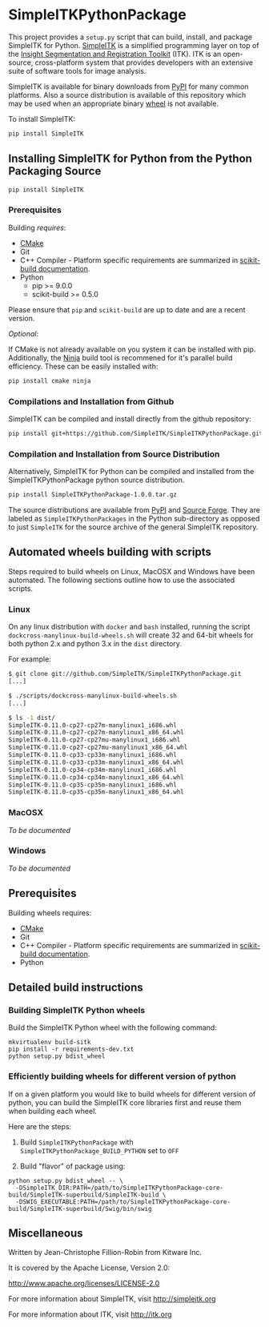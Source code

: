 # SimpleITKPythonPackage

This project provides a `setup.py` script that can build, install, and package SimpleITK for Python. [SimpleITK](http://www.simpleitk.org) is a simplified programming layer on top of the [Insight Segmentation and Registration Toolkit](https://itk.org) (ITK).  ITK is an open-source, cross-platform system that provides developers with an extensive suite of software tools for image analysis.

SimpleITK is available for binary downloads from [PyPI](https://pypi.python.org/pypi/SimpleITK) for many common platforms. Also a source distribution is available of this repository which may be used when an appropriate binary [wheel](http://pythonwheels.com) is not available.

To install SimpleITK:

```bash
pip install SimpleITK
```

## Installing SimpleITK for Python from the Python Packaging Source

```bash
pip install SimpleITK
```

### Prerequisites

Building *requires*:
* [CMake](https://cmake.org)
* Git
* C++ Compiler - Platform specific requirements are summarized in [scikit-build documentation](http://scikit-build.readthedocs.io).
* Python
  * pip >= 9.0.0
  * scikit-build >= 0.5.0
  
Please ensure that `pip` and `scikit-build` are up to date and are a recent version.

*Optional*:

If CMake is not already available on you system it can be installed with pip. Additionally, the [Ninja](https://ninja-build.org) build tool is recommened for it's parallel build efficiency. These can be easily installed with:

```bash
pip install cmake ninja
```

### Compilations and Installation from Github

SimpleITK can be compiled and install directly from the github repository:

```bash
pip install git+https://github.com/SimpleITK/SimpleITKPythonPackage.git -v
```

### Compilation and Installation from Source Distribution

Alternatively, SimpleITK for Python can be compiled and installed from the SimpleITKPythonPackage python source distribution.

```bash
pip install SimpleITKPythonPackage-1.0.0.tar.gz
```

The source distributions are available from [PyPI](https://pypi.python.org/pypi/SimpleITK) and [Source Forge](https://sourceforge.net/projects/simpleitk/files/SimpleITK/1.0.0/Python). They are labeled as `SimpleITKPythonPackages` in the Python sub-directory as opposed to just `SimpleITK` for the source archive of the general SimpleITK repository.

## Automated wheels building with scripts

Steps required to build wheels on Linux, MacOSX and Windows have been automated. The
following sections outline how to use the associated scripts.

### Linux

On any linux distribution with `docker` and `bash` installed, running the script
`dockcross-manylinux-build-wheels.sh` will create 32 and 64-bit wheels for both
python 2.x and python 3.x in the `dist` directory.

For example:

```bash
$ git clone git://github.com/SimpleITK/SimpleITKPythonPackage.git
[...]

$ ./scripts/dockcross-manylinux-build-wheels.sh
[...]

$ ls -1 dist/
SimpleITK-0.11.0-cp27-cp27m-manylinux1_i686.whl
SimpleITK-0.11.0-cp27-cp27m-manylinux1_x86_64.whl
SimpleITK-0.11.0-cp27-cp27mu-manylinux1_i686.whl
SimpleITK-0.11.0-cp27-cp27mu-manylinux1_x86_64.whl
SimpleITK-0.11.0-cp33-cp33m-manylinux1_i686.whl
SimpleITK-0.11.0-cp33-cp33m-manylinux1_x86_64.whl
SimpleITK-0.11.0-cp34-cp34m-manylinux1_i686.whl
SimpleITK-0.11.0-cp34-cp34m-manylinux1_x86_64.whl
SimpleITK-0.11.0-cp35-cp35m-manylinux1_i686.whl
SimpleITK-0.11.0-cp35-cp35m-manylinux1_x86_64.whl
```

### MacOSX

*To be documented*

### Windows

*To be documented*

## Prerequisites

Building wheels requires:
* [CMake](https://cmake.org)
* Git
* C++ Compiler - Platform specific requirements are summarized in [scikit-build documentation](http://scikit-build.readthedocs.io).
* Python

## Detailed build instructions

### Building SimpleITK Python wheels

Build the SimpleITK Python wheel with the following command:

```
mkvirtualenv build-sitk
pip install -r requirements-dev.txt
python setup.py bdist_wheel
```

### Efficiently building wheels for different version of python

If on a given platform you would like to build wheels for different version of python, you can build the SimpleITK core libraries first and reuse them when building each wheel.

Here are the steps:

1. Build `SimpleITKPythonPackage` with `SimpleITKPythonPackage_BUILD_PYTHON` set to `OFF`

2. Build "flavor" of package using:

```
python setup.py bdist_wheel -- \
  -DSimpleITK_DIR:PATH=/path/to/SimpleITKPythonPackage-core-build/SimpleITK-superbuild/SimpleITK-build \
  -DSWIG_EXECUTABLE:PATH=/path/to/SimpleITKPythonPackage-core-build/SimpleITK-superbuild/Swig/bin/swig
```

## Miscellaneous
Written by Jean-Christophe Fillion-Robin from Kitware Inc.

It is covered by the Apache License, Version 2.0:

http://www.apache.org/licenses/LICENSE-2.0

For more information about SimpleITK, visit http://simpleitk.org

For more information about ITK, visit http://itk.org

